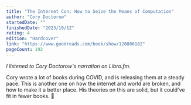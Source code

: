 ```yaml
---
title: "The Internet Con: How to Seize the Means of Computation"
author: "Cory Doctorow"
startedDate: ""
finishedDate: "2023/10/12"
rating: 4
edition: "Hardcover"
link: "https://www.goodreads.com/book/show/120806182"
pageCount: 192
---
```

*I listened to Cory Doctorow's narration on Libro.fm.*

Cory wrote a lot of books during COVID, and is releasing them at a steady pace. This is another one on how the internet and world are broken, and how to make it a better place. His theories on this are solid, but it could've fit in fewer books. 🙂


